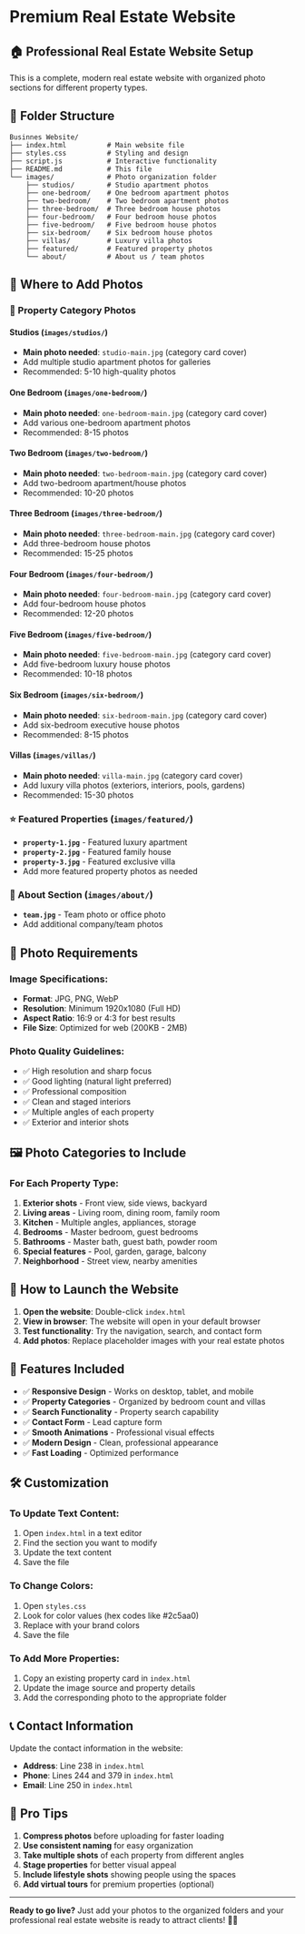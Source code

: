 # Premium Real Estate Website

## 🏠 Professional Real Estate Website Setup

This is a complete, modern real estate website with organized photo sections for different property types.

## 📁 Folder Structure

```
Businnes Website/
├── index.html          # Main website file
├── styles.css          # Styling and design
├── script.js           # Interactive functionality
├── README.md           # This file
└── images/             # Photo organization folder
    ├── studios/        # Studio apartment photos
    ├── one-bedroom/    # One bedroom apartment photos
    ├── two-bedroom/    # Two bedroom apartment photos
    ├── three-bedroom/  # Three bedroom house photos
    ├── four-bedroom/   # Four bedroom house photos
    ├── five-bedroom/   # Five bedroom house photos
    ├── six-bedroom/    # Six bedroom house photos
    ├── villas/         # Luxury villa photos
    ├── featured/       # Featured property photos
    └── about/          # About us / team photos
```

## 📸 Where to Add Photos

### 🏢 Property Category Photos

#### **Studios** (`images/studios/`)
- **Main photo needed**: `studio-main.jpg` (category card cover)
- Add multiple studio apartment photos for galleries
- Recommended: 5-10 high-quality photos

#### **One Bedroom** (`images/one-bedroom/`)
- **Main photo needed**: `one-bedroom-main.jpg` (category card cover)
- Add various one-bedroom apartment photos
- Recommended: 8-15 photos

#### **Two Bedroom** (`images/two-bedroom/`)
- **Main photo needed**: `two-bedroom-main.jpg` (category card cover)
- Add two-bedroom apartment/house photos
- Recommended: 10-20 photos

#### **Three Bedroom** (`images/three-bedroom/`)
- **Main photo needed**: `three-bedroom-main.jpg` (category card cover)
- Add three-bedroom house photos
- Recommended: 15-25 photos

#### **Four Bedroom** (`images/four-bedroom/`)
- **Main photo needed**: `four-bedroom-main.jpg` (category card cover)
- Add four-bedroom house photos
- Recommended: 12-20 photos

#### **Five Bedroom** (`images/five-bedroom/`)
- **Main photo needed**: `five-bedroom-main.jpg` (category card cover)
- Add five-bedroom luxury house photos
- Recommended: 10-18 photos

#### **Six Bedroom** (`images/six-bedroom/`)
- **Main photo needed**: `six-bedroom-main.jpg` (category card cover)
- Add six-bedroom executive house photos
- Recommended: 8-15 photos

#### **Villas** (`images/villas/`)
- **Main photo needed**: `villa-main.jpg` (category card cover)
- Add luxury villa photos (exteriors, interiors, pools, gardens)
- Recommended: 15-30 photos

### ⭐ Featured Properties (`images/featured/`)
- **`property-1.jpg`** - Featured luxury apartment
- **`property-2.jpg`** - Featured family house
- **`property-3.jpg`** - Featured exclusive villa
- Add more featured property photos as needed

### 👥 About Section (`images/about/`)
- **`team.jpg`** - Team photo or office photo
- Add additional company/team photos

## 🎨 Photo Requirements

### **Image Specifications:**
- **Format**: JPG, PNG, WebP
- **Resolution**: Minimum 1920x1080 (Full HD)
- **Aspect Ratio**: 16:9 or 4:3 for best results
- **File Size**: Optimized for web (200KB - 2MB)

### **Photo Quality Guidelines:**
- ✅ High resolution and sharp focus
- ✅ Good lighting (natural light preferred)
- ✅ Professional composition
- ✅ Clean and staged interiors
- ✅ Multiple angles of each property
- ✅ Exterior and interior shots

## 🖼️ Photo Categories to Include

### **For Each Property Type:**
1. **Exterior shots** - Front view, side views, backyard
2. **Living areas** - Living room, dining room, family room
3. **Kitchen** - Multiple angles, appliances, storage
4. **Bedrooms** - Master bedroom, guest bedrooms
5. **Bathrooms** - Master bath, guest bath, powder room
6. **Special features** - Pool, garden, garage, balcony
7. **Neighborhood** - Street view, nearby amenities

## 🚀 How to Launch the Website

1. **Open the website**: Double-click `index.html`
2. **View in browser**: The website will open in your default browser
3. **Test functionality**: Try the navigation, search, and contact form
4. **Add photos**: Replace placeholder images with your real estate photos

## 📱 Features Included

- ✅ **Responsive Design** - Works on desktop, tablet, and mobile
- ✅ **Property Categories** - Organized by bedroom count and villas
- ✅ **Search Functionality** - Property search capability
- ✅ **Contact Form** - Lead capture form
- ✅ **Smooth Animations** - Professional visual effects
- ✅ **Modern Design** - Clean, professional appearance
- ✅ **Fast Loading** - Optimized performance

## 🛠️ Customization

### **To Update Text Content:**
1. Open `index.html` in a text editor
2. Find the section you want to modify
3. Update the text content
4. Save the file

### **To Change Colors:**
1. Open `styles.css`
2. Look for color values (hex codes like #2c5aa0)
3. Replace with your brand colors
4. Save the file

### **To Add More Properties:**
1. Copy an existing property card in `index.html`
2. Update the image source and property details
3. Add the corresponding photo to the appropriate folder

## 📞 Contact Information

Update the contact information in the website:
- **Address**: Line 238 in `index.html`
- **Phone**: Lines 244 and 379 in `index.html`
- **Email**: Line 250 in `index.html`

## 🌟 Pro Tips

1. **Compress photos** before uploading for faster loading
2. **Use consistent naming** for easy organization
3. **Take multiple shots** of each property from different angles
4. **Stage properties** for better visual appeal
5. **Include lifestyle shots** showing people using the spaces
6. **Add virtual tours** for premium properties (optional)

---

**Ready to go live?** Just add your photos to the organized folders and your professional real estate website is ready to attract clients! 🏡✨